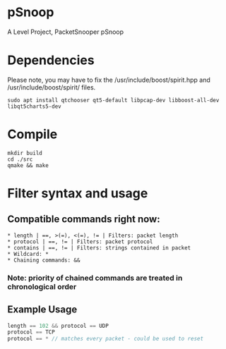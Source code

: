 # pSnoop
A Level Project, PacketSnooper pSnoop

# Dependencies 

Please note, you may have to fix the /usr/include/boost/spirit.hpp and /usr/include/boost/spirit/ files.
```
sudo apt install qtchooser qt5-default libpcap-dev libboost-all-dev libqt5charts5-dev 
```

# Compile
```
mkdir build
cd ./src
qmake && make
```

# Filter syntax and usage

## Compatible commands right now:
	* length | ==, >(=), <(=), != | Filters: packet length 
	* protocol | ==, != | Filters: packet protocol 
	* contains | ==, != | Filters: strings contained in packet
	* Wildcard: *
	* Chaining commands: &&

### Note: priority of chained commands are treated in chronological order

## Example Usage
```c
length == 102 && protocol == UDP
protocol == TCP
protocol == * // matches every packet - could be used to reset 
```
